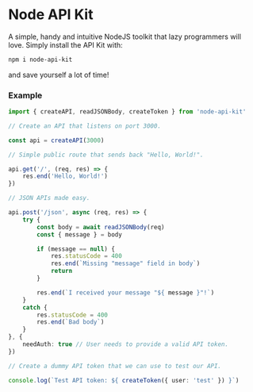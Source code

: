 # Node API Kit

A simple, handy and intuitive NodeJS toolkit that lazy programmers will love.
Simply install the API Kit with:

```sh
npm i node-api-kit
```

and save yourself a lot of time!

### Example

```ts
import { createAPI, readJSONBody, createToken } from 'node-api-kit'

// Create an API that listens on port 3000.

const api = createAPI(3000)

// Simple public route that sends back "Hello, World!".

api.get('/', (req, res) => {
	res.end('Hello, World!')
})

// JSON APIs made easy.

api.post('/json', async (req, res) => {
	try {
		const body = await readJSONBody(req)
		const { message } = body

		if (message == null) {
			res.statusCode = 400
			res.end(`Missing "message" field in body`)
			return
		}

		res.end(`I received your message "${ message }"!`)
	}
	catch {
		res.statusCode = 400
		res.end(`Bad body`)
	}
}, {
	needAuth: true // User needs to provide a valid API token.
})

// Create a dummy API token that we can use to test our API.

console.log(`Test API token: ${ createToken({ user: 'test' }) }`)
```